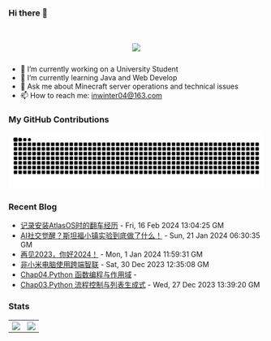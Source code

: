### Hi there 👋

<!--
**inwinter04/inwinter04** is a ✨ _special_ ✨ repository because its `README.md` (this file) appears on your GitHub profile.

Here are some ideas to get you started:

- 🔭 I’m currently working on ...
- 🌱 I’m currently learning ...
- 👯 I’m looking to collaborate on ...
- 🤔 I’m looking for help with ...
- 💬 Ask me about ...
- 📫 How to reach me: ...
- 😄 Pronouns: ...
- ⚡ Fun fact: ...
-->
<h1 align="center"> <a href="https://www.iamdt.cn"> <img src="https://readme-typing-svg.demolab.com?font=Fira+Code&pause=1000&width=435&lines=console.log(%22Hello%2C%20World%22);要优秀啊，不然怎么遇见优秀的人！&center=true&size=27"> </a> </h1>

- 🔭 I’m currently working on a University Student
- 🌱 I’m currently learning Java and Web Develop
- 💬 Ask me about Minecraft server operations and technical issues
- 📫 How to reach me: inwinter04@163.com

### My GitHub Contributions

<picture>
  <source media="(prefers-color-scheme: dark)" srcset="github-snake-dark.svg" />
  <source media="(prefers-color-scheme: light)" srcset="github-snake.svg" />
  <img alt="github-snake" src="github-snake.svg" />
</picture>

### Recent Blog
<!-- START_SECTION:blog -->
* <a href='http://localhost:8080/archives/1708088304873' target='_blank'>记录安装AtlasOS时的翻车经历</a> - Fri, 16 Feb 2024 13:04:25 GM
* <a href='http://localhost:8080/archives/1705497367170' target='_blank'>AI社交觉醒？斯坦福小镇实验到底做了什么！</a> - Sun, 21 Jan 2024 06:30:35 GM
* <a href='http://localhost:8080/archives/1704109185030' target='_blank'>再见2023，你好2024！</a> - Mon, 1 Jan 2024 11:59:31 GM
* <a href='http://localhost:8080/archives/1703937895591' target='_blank'>非小米电脑使用跨端智联</a> - Sat, 30 Dec 2023 12:35:08 GM
* <a href='http://localhost:8080/archives/1703771826307' target='_blank'>Chap04.Python 函数编程与作用域</a> - 
* <a href='http://localhost:8080/archives/1703684123199' target='_blank'>Chap03.Python 流程控制与列表生成式</a> - Wed, 27 Dec 2023 13:39:20 GM
<!-- END_SECTION:blog -->

### Stats

<table>
  <tr>
    <td>
      <img align="center" src="https://github-readme-stats.vercel.app/api?username=inwinter04&count_private=true&show_icons=true&hide_border=true" />
    </td>
    <td>
      <img align="center" src="https://github-readme-stats.vercel.app/api/top-langs/?username=inwinter04&count_private=true&hide=hack&layout=compact&hide_border=true" />
    </td>   
  </tr>
</table>

